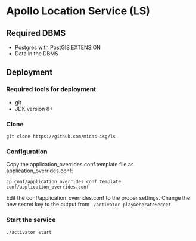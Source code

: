 # Apollo Location Service (LS)

## Required DBMS
- Postgres with PostGIS EXTENSION
- Data in the DBMS

## Deployment
### Required tools for deployment
- git
- JDK version 8+
### Clone
`git clone https://github.com/midas-isg/ls`

### Configuration
Copy the application_overrides.conf.template file as application_overrides.conf:

`
cp conf/application_overrides.conf.template conf/application_overrides.conf
`

Edit the conf/application_overrides.conf to the proper settings.
Change the new secret key to the output from `./activator playGenerateSecret`

### Start the service
`./activator start`

### 